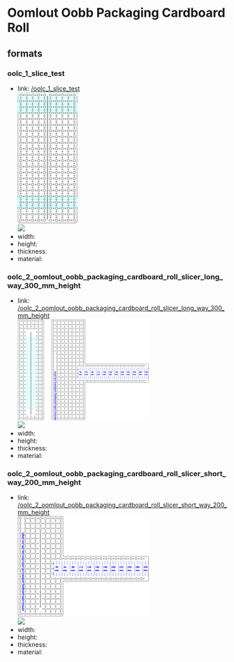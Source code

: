 # Oomlout Oobb Packaging Cardboard Roll


## formats

### oolc_1_slice_test
* link: [/oolc_1_slice_test](oolc_1_slice_test)  
![](oolc_1_slice_test/working_300.png)  
![](oolc_1_slice_test/image_300.jpg)  
* width:   
* height:   
* thickness:   
* material:   
 

### oolc_2_oomlout_oobb_packaging_cardboard_roll_slicer_long_way_300_mm_height
* link: [/oolc_2_oomlout_oobb_packaging_cardboard_roll_slicer_long_way_300_mm_height](oolc_2_oomlout_oobb_packaging_cardboard_roll_slicer_long_way_300_mm_height)  
![](oolc_2_oomlout_oobb_packaging_cardboard_roll_slicer_long_way_300_mm_height/working_300.png)  
![](oolc_2_oomlout_oobb_packaging_cardboard_roll_slicer_long_way_300_mm_height/image_300.jpg)  
* width:   
* height:   
* thickness:   
* material:   
 

### oolc_2_oomlout_oobb_packaging_cardboard_roll_slicer_short_way_200_mm_height
* link: [/oolc_2_oomlout_oobb_packaging_cardboard_roll_slicer_short_way_200_mm_height](oolc_2_oomlout_oobb_packaging_cardboard_roll_slicer_short_way_200_mm_height)  
![](oolc_2_oomlout_oobb_packaging_cardboard_roll_slicer_short_way_200_mm_height/working_300.png)  
![](oolc_2_oomlout_oobb_packaging_cardboard_roll_slicer_short_way_200_mm_height/image_300.jpg)  
* width:   
* height:   
* thickness:   
* material:   
 
